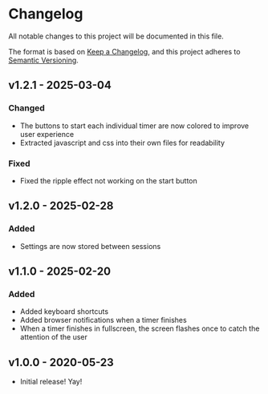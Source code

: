 # Changelog
All notable changes to this project will be documented in this file.

The format is based on [Keep a Changelog](https://keepachangelog.com/en/1.0.0/),
and this project adheres to [Semantic Versioning](https://semver.org/spec/v2.0.0.html).

<!---
## [Unreleased]
### Added
### Changed
### Deprecated
### Removed
### Fixed
### Security
--->

## v1.2.1 - 2025-03-04
### Changed
- The buttons to start each individual timer are now colored to improve user experience
- Extracted javascript and css into their own files for readability
### Fixed
- Fixed the ripple effect not working on the start button

## v1.2.0 - 2025-02-28
### Added
- Settings are now stored between sessions

## v1.1.0 - 2025-02-20
### Added
- Added keyboard shortcuts
- Added browser notifications when a timer finishes
- When a timer finishes in fullscreen, the screen flashes once to catch the attention of the user

## v1.0.0 - 2020-05-23
- Initial release! Yay!
